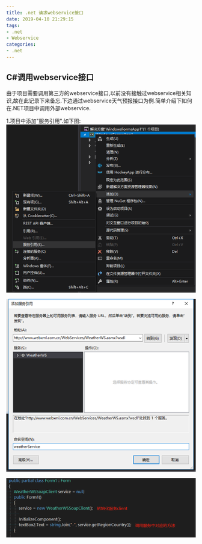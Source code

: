 ```yaml
---
title: .net 请求webservice接口
date: 2019-04-10 21:29:15
tags:
- .net 
- Webservice
categories:
- .net
---
```

##  C#调用webservice接口

由于项目需要调用第三方的webservice接口,以前没有接触过webservice相关知识,故在此记录下来备忘.下边通过webservice天气预报接口为例.简单介绍下如何在.NET项目中调用外部webservice.

1.项目中添加"服务引用".如下图:
  ![alt](NET访问webservice接口/webservice1.jpg)

  ![alt](NET访问webservice接口/webservice2.jpg)

  ![alt](NET访问webservice接口/webservice3.jpg)
